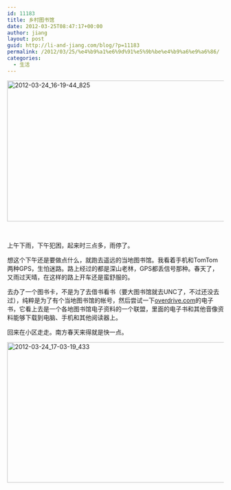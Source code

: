 ```yaml
---
id: 11183
title: 乡村图书馆
date: 2012-03-25T08:47:17+00:00
author: jiang
layout: post
guid: http://li-and-jiang.com/blog/?p=11183
permalink: /2012/03/25/%e4%b9%a1%e6%9d%91%e5%9b%be%e4%b9%a6%e9%a6%86/
categories:
  - 生活
---
```

[<img style="background-image: none; border-bottom: 0px; border-left: 0px; margin: 0px auto; padding-left: 0px; padding-right: 0px; display: block; float: none; border-top: 0px; border-right: 0px; padding-top: 0px" title="2012-03-24_16-19-44_825" border="0" alt="2012-03-24_16-19-44_825" src="http://li-and-jiang.com/blog/wp-content/uploads/2012/03/2012-03-24_16-19-44_825_thumb.jpg" width="580" height="328" />](http://li-and-jiang.com/blog/wp-content/uploads/2012/03/2012-03-24_16-19-44_825.jpg)

&#160;

上午下雨，下午犯困，起来时三点多，雨停了。

想这个下午还是要做点什么，就跑去遥远的当地图书馆。我看着手机和TomTom两种GPS，生怕迷路。路上经过的都是深山老林，GPS都丢信号那种。春天了，又雨过天晴，在这样的路上开车还是蛮舒服的。

去办了一个图书卡，不是为了去借书看书（要大图书馆就去UNC了，不过还没去过），纯粹是为了有个当地图书馆的帐号，然后尝试一下<a href="http://overdrive.com/" target="_blank">overdrive.com</a>的电子书，它看上去是一个各地图书馆电子资料的一个联盟，里面的电子书和其他音像资料能够下载到电脑、手机和其他阅读器上。

回来在小区走走。南方春天来得就是快一点。

[<img style="background-image: none; border-bottom: 0px; border-left: 0px; margin: 0px auto; padding-left: 0px; padding-right: 0px; display: block; float: none; border-top: 0px; border-right: 0px; padding-top: 0px" title="2012-03-24_17-03-19_433" border="0" alt="2012-03-24_17-03-19_433" src="http://li-and-jiang.com/blog/wp-content/uploads/2012/03/2012-03-24_17-03-19_433_thumb.jpg" width="579" height="327" />](http://li-and-jiang.com/blog/wp-content/uploads/2012/03/2012-03-24_17-03-19_433.jpg)